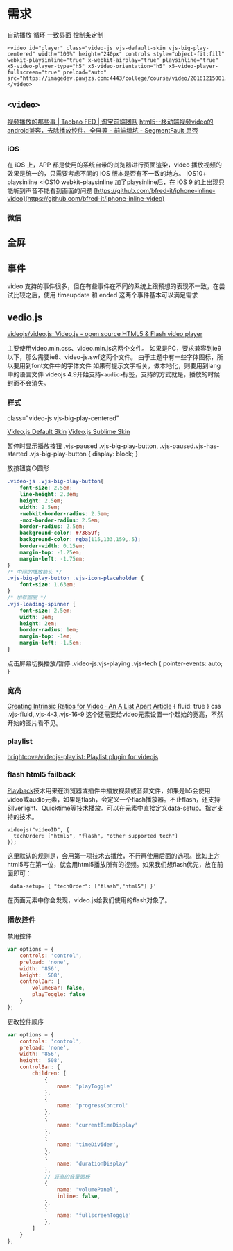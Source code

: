 
# 需求
自动播放
循环
一致界面
控制条定制

```
<video id="player" class="video-js vjs-default-skin vjs-big-play-centered" width="100%" height="240px" controls style="object-fit:fill" webkit-playsinline="true" x-webkit-airplay="true" playsinline="true" x5-video-player-type="h5" x5-video-orientation="h5" x5-video-player-fullscreen="true" preload="auto" src="https://imagedev.pawjzs.com:4443/college/course/video/20161215001.mp4"> </video>
```

## `<video>`
[视频播放的那些事 | Taobao FED | 淘宝前端团队](http://taobaofed.org/blog/2016/05/23/video-player/)
[html5--移动端视频video的android兼容，去除播放控件、全屏等 - 前端填坑 - SegmentFault 思否](https://segmentfault.com/a/1190000006857675)

### iOS
在 iOS 上，APP 都是使用的系统自带的浏览器进行页面渲染，video 播放视频的效果是统一的，只需要考虑不同的 iOS 版本是否有不一致的地方。
iOS10+
playsinline
<iOS10
webkit-playsinline
加了playsinline后，在 iOS 9 的上出现只能听到声音不能看到画面的问题
[https://github.com/bfred-it/iphone-inline-video](https://github.com/bfred-it/iphone-inline-video)
### 微信

## 全屏

## 事件
video 支持的事件很多，但在有些事件在不同的系统上跟预想的表现不一致，在尝试比较之后，使用 timeupdate 和 ended 这两个事件基本可以满足需求



## vedio.js
[videojs/video.js: Video.js - open source HTML5 & Flash video player](https://github.com/videojs/video.js)

主要使用video.min.css、video.min.js这两个文件。
如果是PC，要求兼容到ie9以下，那么需要ie8、video-js.swf这两个文件。
由于主题中有一些字体图标，所以要用到font文件中的字体文件
如果有提示文字相关，做本地化，则要用到lang中的语言文件
videojs 4.9开始支持`<audio>`标签，支持的方式就是，播放的时候封面不会消失。

### 样式
class="video-js vjs-big-play-centered"

[Video.js Default Skin](https://codepen.io/heff/pen/EarCt)
[Video.js Sublime Skin](https://codepen.io/zanechua/pen/GozrNe)

暂停时显示播放按钮
.vjs-paused .vjs-big-play-button,
.vjs-paused.vjs-has-started .vjs-big-play-button {
    display: block;
}

放按钮变○圆形
``` css
.video-js .vjs-big-play-button{
    font-size: 2.5em;
    line-height: 2.3em;
    height: 2.5em;
    width: 2.5em;
    -webkit-border-radius: 2.5em;
    -moz-border-radius: 2.5em;
    border-radius: 2.5em;
    background-color: #73859f;
    background-color: rgba(115,133,159,.5);
    border-width: 0.15em;
    margin-top: -1.25em;
    margin-left: -1.75em;
}
/* 中间的播放箭头 */
.vjs-big-play-button .vjs-icon-placeholder {
    font-size: 1.63em;
}
/* 加载圆圈 */
.vjs-loading-spinner {
    font-size: 2.5em;
    width: 2em;
    height: 2em;
    border-radius: 1em;
    margin-top: -1em;
    margin-left: -1.5em;
}
```

点击屏幕切换播放/暂停
.video-js.vjs-playing .vjs-tech {
    pointer-events: auto;
}

### 宽高
[Creating Intrinsic Ratios for Video · An A List Apart Article](http://alistapart.com/article/creating-intrinsic-ratios-for-video)
{ fluid: true }
css  .vjs-fluid,.vjs-4-3,.vjs-16-9
这个还需要给video元素设置一个起始的宽高，不然开始的图片看不见。

### playlist
[brightcove/videojs-playlist: Playlist plugin for videojs](https://github.com/brightcove/videojs-playlist)

### flash html5 failback
[Playback](http://docs.videojs.com/docs/guides/tech.html)技术用来在浏览器或插件中播放视频或音频文件，如果是h5会使用video或audio元素，如果是flash，会定义一个flash播放器。不止flash，还支持Silverlight、Quicktime等技术播放。可以在元素中直接定义data-setup。指定支持的技术。

```
videojs("videoID", {
  techOrder: ["html5", "flash", "other supported tech"]
});
```

这里默认的规则是，会用第一项技术去播放，不行再使用后面的选项。比如上方html5写在第一位，就会用html5播放所有的视频。如果我们想flash优先，放在前面即可：

```
 data-setup='{ "techOrder": ["flash","html5"] }'
```

在页面元素中你会发现，video.js给我们使用的flash对象了。

### 播放控件
禁用控件
``` javascript
var options = {
    controls: 'control',
    preload: 'none',
    width: '856',
    height: '508',
    controlBar: {
        volumeBar: false,
        playToggle: false
    }
};
```
更改控件顺序
``` javascript
var options = {
    controls: 'control',
    preload: 'none',
    width: '856',
    height: '508',
    controlBar: {
        children: [
            {
                name: 'playToggle'
            },
            {
                name: 'progressControl'
            },
            {
                name: 'currentTimeDisplay'
            },
            {
                name: 'timeDivider',
            },
            {
                name: 'durationDisplay'
            },
            // 竖直的音量面板
            {
                name: 'volumePanel',
                inline: false,
            },
            {
                name: 'fullscreenToggle'
            },
        ]
    }
};
```
